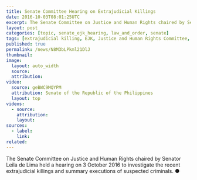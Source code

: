 ```yaml
---
title: Senate Committee Hearing on Extrajudicial Killings
date: 2016-10-03T08:01:25UTC
excerpt: The Senate Committee on Justice and Human Rights chaired by Senator Leila de Lima held a hearing on 3 October 2016 to investigate the recent extrajudicial killings and summary executions of suspected criminals.
layout: post
categories: [topic, senate_ejk_hearing, law_and_order, senate]
tags: [extrajudicial killing, EJK, Justice and Human Rights Committee, Senate]
published: true
permalink: /news/N8M3bLPkml21DlJ
thumbnail: 
image:
  layout: auto_width
  source: 
  attribution: 
video:
  source: geBWC9MQYPM
  attribution: Senate of the Republic of the Philippines
  layout: top
videos:
  - source: 
    attribution: 
    layout: 
sources:
  - label:
    link:
related:
---
```


The Senate Committee on Justice and Human Rights chaired by Senator Leila de Lima held a hearing on 3 October 2016 to investigate the recent extrajudicial killings and summary executions of suspected criminals.
&#x25cf;

